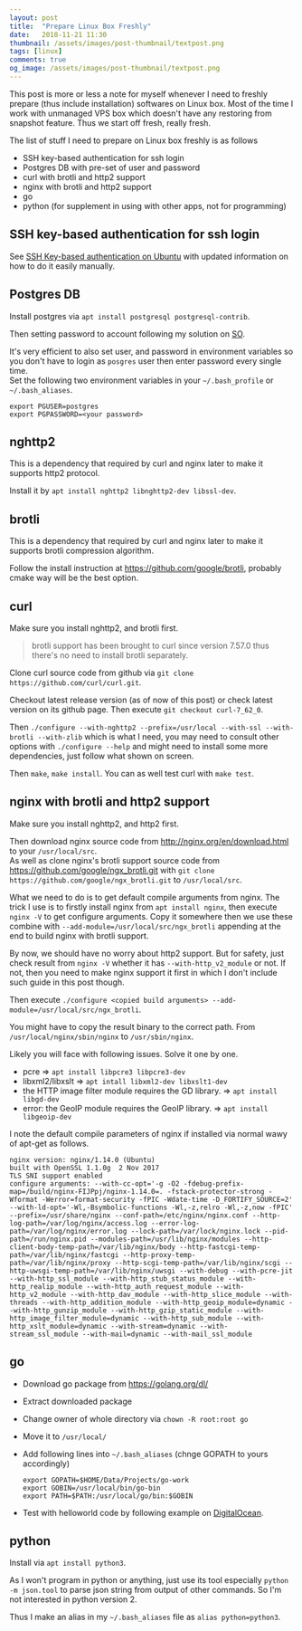 ```yaml
---
layout: post
title:  "Prepare Linux Box Freshly"
date:   2018-11-21 11:30
thumbnail: /assets/images/post-thumbnail/textpost.png
tags: [linux]
comments: true
og_image: /assets/images/post-thumbnail/textpost.png
---
```


This post is more or less a note for myself whenever I need to freshly prepare (thus include installation) softwares on Linux box. Most of the time I work with unmanaged VPS box which doesn't have any restoring from snapshot feature. Thus we start off fresh, really fresh.

The list of stuff I need to prepare  on Linux box freshly is as follows

* SSH key-based authentication for ssh login
* Postgres DB with pre-set of user and password
* curl with brotli and http2 support
* nginx with brotli and http2 support
* go
* python (for supplement in using with other apps, not for programming)

## SSH key-based authentication for ssh login

See [SSH Key-based authentication on Ubuntu](https://blog.wasin.io/blog/2016/12/21/ssh-key-based-authentication-on-ubuntu.html) with updated information on how to do it easily manually.

## Postgres DB

Install postgres via `apt install postgresql postgresql-contrib`.

Then setting password to account following my solution on [SO](https://stackoverflow.com/questions/12720967/how-to-change-postgresql-user-password/49480215#49480215).

It's very efficient to also set user, and password in environment variables so you don't have to login as `posgres` user then enter password every single time.  
Set the following two environment variables in your `~/.bash_profile` or `~/.bash_aliases`.

```
export PGUSER=postgres
export PGPASSWORD=<your password>
```

## nghttp2

This is a dependency that required by curl and nginx later to make it supports http2 protocol.

Install it by `apt install nghttp2 libnghttp2-dev libssl-dev`.

## brotli

This is a dependency that required by curl and nginx later to make it supports brotli compression algorithm.

Follow the install instruction at https://github.com/google/brotli, probably cmake way will be the best option.

## curl

Make sure you install nghttp2, and brotli first.

> brotli support has been brought to curl since version 7.57.0 thus there's no need to install brotli separately.

Clone curl source code from github via `git clone https://github.com/curl/curl.git`.

Checkout latest release version (as of now of this post) or check latest version on its github page. Then execute `git checkout curl-7_62_0`.

Then `./configure --with-nghttp2 --prefix=/usr/local --with-ssl --with-brotli --with-zlib` which is what I need, you may need to consult other options with `./configure --help` and might need to install some more dependencies, just follow what shown on screen.

Then `make`, `make install`. You can as well test curl with `make test`.


## nginx with brotli and http2 support

Make sure you install nghttp2, and http2 first.

Then download nginx source code from http://nginx.org/en/download.html to your `/usr/local/src`.  
As well as clone nginx's brotli support source code from https://github.com/google/ngx_brotli.git with `git clone https://github.com/google/ngx_brotli.git` to `/usr/local/src`.

What we need to do is to get default compile arguments from nginx. The trick I use is to firstly install nginx from `apt install nginx`, then execute `nginx -V` to get configure arguments. Copy it somewhere then we use these combine with `--add-module=/usr/local/src/ngx_brotli` appending at the end to build nginx with brotli support.

By now, we should have no worry about http2 support. But for safety, just check result from `nginx -V` whether it has `--with-http_v2_module` or not. If not, then you need to make nginx support it first in which I don't include such guide in this post though.

Then execute `./configure <copied build arguments> --add-module=/usr/local/src/ngx_brotli`.

You might have to copy the result binary to the correct path. From `/usr/local/nginx/sbin/nginx` to `/usr/sbin/nginx`.

Likely you will face with following issues. Solve it one by one.

* pcre => `apt install libpcre3 libpcre3-dev`
* libxml2/libxslt => `apt intall libxml2-dev libxslt1-dev`
*  the HTTP image filter module requires the GD library. => `apt install libgd-dev`
* error: the GeoIP module requires the GeoIP library. => `apt install libgeoip-dev`

I note the default compile parameters of nginx if installed via normal wawy of apt-get as follows.

```
nginx version: nginx/1.14.0 (Ubuntu)
built with OpenSSL 1.1.0g  2 Nov 2017
TLS SNI support enabled
configure arguments: --with-cc-opt='-g -O2 -fdebug-prefix-map=/build/nginx-FIJPpj/nginx-1.14.0=. -fstack-protector-strong -Wformat -Werror=format-security -fPIC -Wdate-time -D_FORTIFY_SOURCE=2' --with-ld-opt='-Wl,-Bsymbolic-functions -Wl,-z,relro -Wl,-z,now -fPIC' --prefix=/usr/share/nginx --conf-path=/etc/nginx/nginx.conf --http-log-path=/var/log/nginx/access.log --error-log-path=/var/log/nginx/error.log --lock-path=/var/lock/nginx.lock --pid-path=/run/nginx.pid --modules-path=/usr/lib/nginx/modules --http-client-body-temp-path=/var/lib/nginx/body --http-fastcgi-temp-path=/var/lib/nginx/fastcgi --http-proxy-temp-path=/var/lib/nginx/proxy --http-scgi-temp-path=/var/lib/nginx/scgi --http-uwsgi-temp-path=/var/lib/nginx/uwsgi --with-debug --with-pcre-jit --with-http_ssl_module --with-http_stub_status_module --with-http_realip_module --with-http_auth_request_module --with-http_v2_module --with-http_dav_module --with-http_slice_module --with-threads --with-http_addition_module --with-http_geoip_module=dynamic --with-http_gunzip_module --with-http_gzip_static_module --with-http_image_filter_module=dynamic --with-http_sub_module --with-http_xslt_module=dynamic --with-stream=dynamic --with-stream_ssl_module --with-mail=dynamic --with-mail_ssl_module
```

## go

* Download go package from https://golang.org/dl/
* Extract downloaded package
* Change owner of whole directory via `chown -R root:root go`
* Move it to `/usr/local/`
* Add following lines into `~/.bash_aliases` (chnge GOPATH to yours accordingly)

  ```
  export GOPATH=$HOME/Data/Projects/go-work
  export GOBIN=/usr/local/bin/go-bin
  export PATH=$PATH:/usr/local/go/bin:$GOBIN
  ```
* Test with helloworld code by following example on [DigitalOcean](https://www.digitalocean.com/community/tutorials/how-to-install-go-on-ubuntu-18-04).

## python

Install via `apt install python3`.

As I won't program in python or anything, just use its tool especially `python -m json.tool` to parse json string from output of other commands. So I'm not interested in python version 2.

Thus I make an alias in my `~/.bash_aliases` file as `alias python=python3`.
